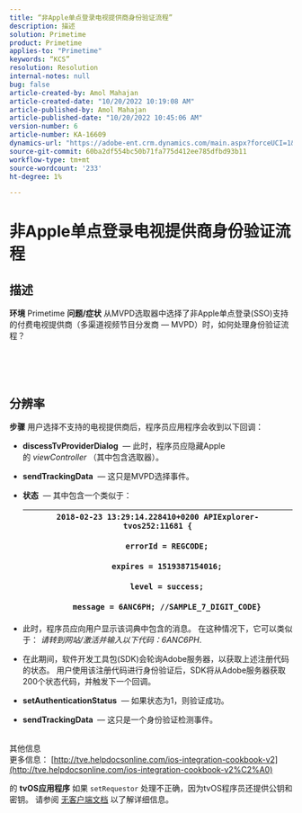 ```yaml
---
title: “非Apple单点登录电视提供商身份验证流程”
description: 描述
solution: Primetime
product: Primetime
applies-to: "Primetime"
keywords: “KCS”
resolution: Resolution
internal-notes: null
bug: false
article-created-by: Amol Mahajan
article-created-date: "10/20/2022 10:19:08 AM"
article-published-by: Amol Mahajan
article-published-date: "10/20/2022 10:45:06 AM"
version-number: 6
article-number: KA-16609
dynamics-url: "https://adobe-ent.crm.dynamics.com/main.aspx?forceUCI=1&pagetype=entityrecord&etn=knowledgearticle&id=abe863a1-6050-ed11-bba2-00224808664b"
source-git-commit: 60ba2df554bc50b71fa775d412ee785dfbd93b11
workflow-type: tm+mt
source-wordcount: '233'
ht-degree: 1%

---
```


# 非Apple单点登录电视提供商身份验证流程

## 描述

<b>环境</b>
Primetime
<b>问题/症状</b>
从MVPD选取器中选择了非Apple单点登录(SSO)支持的付费电视提供商（多渠道视频节目分发商 — MVPD）时，如何处理身份验证流程？


<br><br> <br>

## 分辨率

<b>步骤</b>
用户选择不支持的电视提供商后，程序员应用程序会收到以下回调：

- <b>discessTvProviderDialog</b>  — 此时，程序员应隐藏Apple的 *viewController* （其中包含选取器）。
- <b>sendTrackingData</b>  — 这只是MVPD选择事件。
- <b>状态</b>  — 其中包含一个类似于：

   | `2018-02-23 13:29:14.228410+0200 APIExplorer-tvos252:11681 {`<br><br>`    errorId = REGCODE;`<br><br>`    expires = 1519387154016;`<br><br>`    level = success;`<br><br>`    message = 6ANC6PH; //SAMPLE_7_DIGIT_CODE}` |
   | --- |


- 此时，程序员应向用户显示该词典中包含的消息。 在这种情况下，它可以类似于： *请转到网站/激活并输入以下代码：6ANC6PH*.
- 在此期间，软件开发工具包(SDK)会轮询Adobe服务器，以获取上述注册代码的状态。 用户使用该注册代码进行身份验证后，SDK将从Adobe服务器获取200个状态代码，并触发下一个回调。


- <b>setAuthenticationStatus</b>  — 如果状态为1，则验证成功。


- <b>sendTrackingData </b> — 这只是一个身份验证检测事件。

<br>其他信息<br>
更多信息： [http://tve.helpdocsonline.com/ios-integration-cookbook-v2](http://tve.helpdocsonline.com/ios-integration-cookbook-v2%C2%A0)

的 <b>tvOS应用程序</b> 如果 `setRequestor` 处理不正确，因为tvOS程序员还提供公钥和密钥。 请参阅 [无客户端文档](http://tve.helpdocsonline.com/clientless-integration-cookbook-v2$create_dev) 以了解详细信息。


